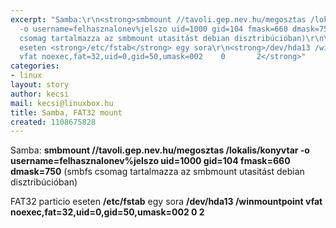 ```yaml
---
excerpt: "Samba:\r\n<strong>smbmount //tavoli.gep.nev.hu/megosztas /lokalis/konyvtar
  -o username=felhasznalonev%jelszo uid=1000 gid=104 fmask=660 dmask=750</strong>\r\n(smbfs
  csomag tartalmazza az smbmount utasitást debian disztribúcióban)\r\n\r\nFAT32 particio
  eseten <strong>/etc/fstab</strong> egy sora\r\n<strong>/dev/hda13 /winmountpoint
  vfat noexec,fat=32,uid=0,gid=50,umask=002    0       2</strong>"
categories:
- linux
layout: story
author: kecsi
mail: kecsi@linuxbox.hu
title: Samba, FAT32 mount
created: 1108675828
---
```

Samba:
<strong>smbmount //tavoli.gep.nev.hu/megosztas /lokalis/konyvtar -o username=felhasznalonev%jelszo uid=1000 gid=104 fmask=660 dmask=750</strong>
(smbfs csomag tartalmazza az smbmount utasitást debian disztribúcióban)

FAT32 particio eseten <strong>/etc/fstab</strong> egy sora
<strong>/dev/hda13 /winmountpoint vfat noexec,fat=32,uid=0,gid=50,umask=002    0       2</strong>
